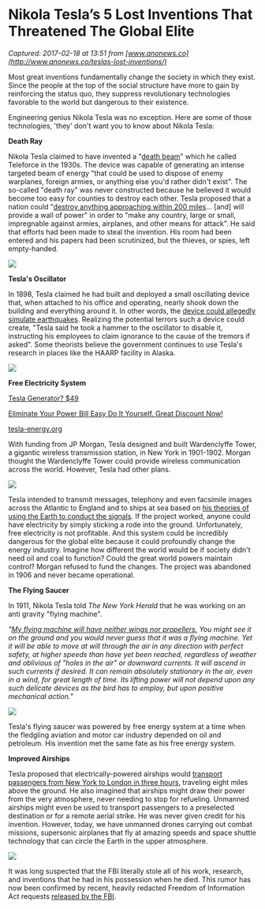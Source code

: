 # Nikola Tesla’s 5 Lost Inventions That Threatened The Global Elite

_Captured: 2017-02-18 at 13:51 from [www.anonews.co](http://www.anonews.co/teslas-lost-inventions/)_

Most great inventions fundamentally change the society in which they exist. Since the people at the top of the social structure have more to gain by reinforcing the status quo, they suppress revolutionary technologies favorable to the world but dangerous to their existence.

Engineering genius Nikola Tesla was no exception. Here are some of those technologies, 'they' don't want you to know about Nikola Tesla:

**Death Ray**

Nikola Tesla claimed to have invented a "[death beam](http://www.pbs.org/tesla/res/res_art11.html)" which he called Teleforce in the 1930s. The device was capable of generating an intense targeted beam of energy "that could be used to dispose of enemy warplanes, foreign armies, or anything else you'd rather didn't exist". The so-called "death ray" was never constructed because he believed it would become too easy for counties to destroy each other. Tesla proposed that a nation could "[destroy anything approaching within 200 miles](https://en.wikipedia.org/wiki/Death_ray)… [and] will provide a wall of power" in order to "make any country, large or small, impregnable against armies, airplanes, and other means for attack". He said that efforts had been made to steal the invention. His room had been entered and his papers had been scrutinized, but the thieves, or spies, left empty-handed.

![](http://www.anonews.co/wp-content/uploads/2017/01/nikola-tesla-deathray.jpg)

**Tesla's Oscillator**

In 1898, Tesla claimed he had built and deployed a small oscillating device that, when attached to his office and operating, nearly shook down the building and everything around it. In other words, the [device could allegedly simulate earthquakes](http://theweek.com/articles/472881/5-crazy-inventions-from-mind-nikola-tesla). Realizing the potential terrors such a device could create, "Tesla said he took a hammer to the oscillator to disable it, instructing his employees to claim ignorance to the cause of the tremors if asked". Some theorists believe the government continues to use Tesla's research in places like the HAARP facility in Alaska.

![](http://www.anonews.co/wp-content/uploads/2017/01/432px-teslaoscillator-tm.jpg)

**Free Electricity System**

[Tesla Generator? $49](http://www.anonews.co/aclk?sa=l&ai=CNtYMRUOoWI73KIv1iQPT2I_ADrbw_otIl4Khx88Ei6_z_QgQASDo790bYP2gpYHwA6AB3MnMzAPIAQGoAwHIA8MEqgSKAU_QfgwBaAf_df6akL1xrBlbm1OjqmQ2HnyBjKeW9eHNBTDxAqZdkazdwPL1tfWOGbiKISuAsmiR5ewt6JHxer2njXwFFFVGBO9EDvqE8LJCfnQETvxIdoGrmIIuHF_TdpLZDMQkpjbDDTZFLAEByrQpV0q7YnR7om-RanyffAEHKpTAfPCAU5u04qAGUYAHjLazM6gHpr4b2AcB0ggFCIBhEAE&num=1&sig=AOD64_3kt17PmJfcB_GE5860bLPOoZyqhA&client=ca-pub-0425487521514453&adurl=http://lp.tesla-energy.org/%3Fflux_fts%3Dtqteqf4d6a%26nombrecamp%3DDisplay%2B-%2BKeyword%2BTargeting%2B-%2BWorldwide%26grupo%3DMagnetic%2BGenerator%2B-%2BDisplay%26red%3Dd%26keyword%3Dfree%2520energy%2520generator%26concord%3D%26idanuncio%3D171333120958%26placement%3Dwww.anonews.co%26cat-placement%3D)

[Eliminate Your Power Bill Easy Do It Yourself. Great Discount Now!](http://www.anonews.co/aclk?sa=l&ai=CNtYMRUOoWI73KIv1iQPT2I_ADrbw_otIl4Khx88Ei6_z_QgQASDo790bYP2gpYHwA6AB3MnMzAPIAQGoAwHIA8MEqgSKAU_QfgwBaAf_df6akL1xrBlbm1OjqmQ2HnyBjKeW9eHNBTDxAqZdkazdwPL1tfWOGbiKISuAsmiR5ewt6JHxer2njXwFFFVGBO9EDvqE8LJCfnQETvxIdoGrmIIuHF_TdpLZDMQkpjbDDTZFLAEByrQpV0q7YnR7om-RanyffAEHKpTAfPCAU5u04qAGUYAHjLazM6gHpr4b2AcB0ggFCIBhEAE&num=1&sig=AOD64_3kt17PmJfcB_GE5860bLPOoZyqhA&client=ca-pub-0425487521514453&adurl=http://lp.tesla-energy.org/%3Fflux_fts%3Dtqteqf4d6a%26nombrecamp%3DDisplay%2B-%2BKeyword%2BTargeting%2B-%2BWorldwide%26grupo%3DMagnetic%2BGenerator%2B-%2BDisplay%26red%3Dd%26keyword%3Dfree%2520energy%2520generator%26concord%3D%26idanuncio%3D171333120958%26placement%3Dwww.anonews.co%26cat-placement%3D)

[tesla-energy.org](http://www.anonews.co/aclk?sa=l&ai=CNtYMRUOoWI73KIv1iQPT2I_ADrbw_otIl4Khx88Ei6_z_QgQASDo790bYP2gpYHwA6AB3MnMzAPIAQGoAwHIA8MEqgSKAU_QfgwBaAf_df6akL1xrBlbm1OjqmQ2HnyBjKeW9eHNBTDxAqZdkazdwPL1tfWOGbiKISuAsmiR5ewt6JHxer2njXwFFFVGBO9EDvqE8LJCfnQETvxIdoGrmIIuHF_TdpLZDMQkpjbDDTZFLAEByrQpV0q7YnR7om-RanyffAEHKpTAfPCAU5u04qAGUYAHjLazM6gHpr4b2AcB0ggFCIBhEAE&num=1&sig=AOD64_3kt17PmJfcB_GE5860bLPOoZyqhA&client=ca-pub-0425487521514453&adurl=http://lp.tesla-energy.org/%3Fflux_fts%3Dtqteqf4d6a%26nombrecamp%3DDisplay%2B-%2BKeyword%2BTargeting%2B-%2BWorldwide%26grupo%3DMagnetic%2BGenerator%2B-%2BDisplay%26red%3Dd%26keyword%3Dfree%2520energy%2520generator%26concord%3D%26idanuncio%3D171333120958%26placement%3Dwww.anonews.co%26cat-placement%3D)

With funding from JP Morgan, Tesla designed and built Wardenclyffe Tower, a gigantic wireless transmission station, in New York in 1901-1902. Morgan thought the Wardenclyffe Tower could provide wireless communication across the world. However, Tesla had other plans.

![](http://www.anonews.co/wp-content/uploads/2017/01/tower.jpg)

Tesla intended to transmit messages, telephony and even facsimile images across the Atlantic to England and to ships at sea based on [his theories of using the Earth to conduct the signals](https://en.wikipedia.org/wiki/Wardenclyffe_Tower). If the project worked, anyone could have electricity by simply sticking a rode into the ground. Unfortunately, free electricity is not profitable. And this system could be incredibly dangerous for the global elite because it could profoundly change the energy industry. Imagine how different the world would be if society didn't need oil and coal to function? Could the great world powers maintain control? Morgan refused to fund the changes. The project was abandoned in 1906 and never became operational.

**The Flying Saucer**

In 1911, Nikola Tesla told _The New York Herald_ that he was working on an anti gravity "flying machine".

_"[My flying machine will have neither wings nor propellers.](http://www.tfcbooks.com/tesla/1911-10-15.htm) You might see it on the ground and you would never guess that it was a flying machine. Yet it will be able to move at will through the air in any direction with perfect safety, at higher speeds than have yet been reached, regardless of weather and oblivious of "holes in the air" or downward currents. It will ascend in such currents if desired. It can remain absolutely stationary in the air, even in a wind, for great length of time. Its lifting power will not depend upon any such delicate devices as the bird has to employ, but upon positive mechanical action."_

![](http://www.anonews.co/wp-content/uploads/2017/01/nikola-tesla-flying-saucer.png)

Tesla's flying saucer was powered by free energy system at a time when the fledgling aviation and motor car industry depended on oil and petroleum. His invention met the same fate as his free energy system.

**Improved Airships**

Tesla proposed that electrically-powered airships would [transport passengers from New York to London in three hours](http://www.teslauniverse.com/nikola-tesla/articles/nikola-tesla-tells-how-we-may-fly-eight-miles-high-1000-miles-hour), traveling eight miles above the ground. He also imagined that airships might draw their power from the very atmosphere, never needing to stop for refueling. Unmanned airships might even be used to transport passengers to a preselected destination or for a remote aerial strike. He was never given credit for his invention. However, today, we have unmanned drones carrying out combat missions, supersonic airplanes that fly at amazing speeds and space shuttle technology that can circle the Earth in the upper atmosphere.

![](http://www.anonews.co/wp-content/uploads/2017/01/Nikola-Tesla-airships.jpg)

It was long suspected that the FBI literally stole all of his work, research, and inventions that he had in his possession when he died. This rumor has now been confirmed by recent, heavily redacted Freedom of Information Act requests [released by the FBI](http://vault.fbi.gov/nikola-tesla).
